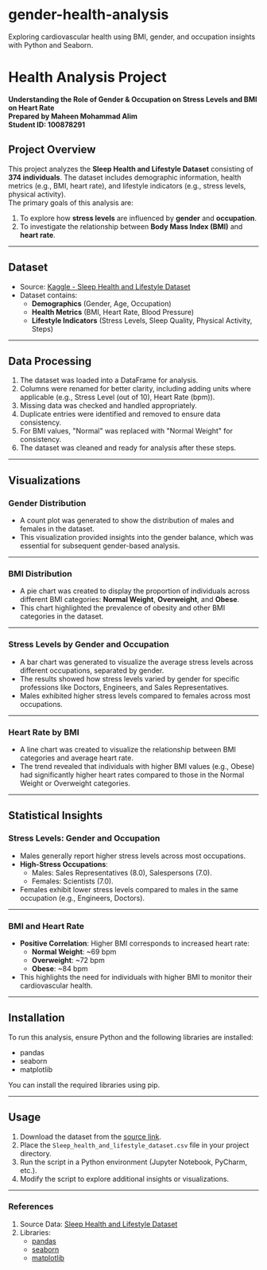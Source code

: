 # gender-health-analysis
Exploring cardiovascular health using BMI, gender, and occupation insights with Python and Seaborn.
# Health Analysis Project  
**Understanding the Role of Gender & Occupation on Stress Levels and BMI on Heart Rate**  
**Prepared by Maheen Mohammad Alim**  
**Student ID: 100878291**  

## Project Overview  
This project analyzes the **Sleep Health and Lifestyle Dataset** consisting of **374 individuals**. The dataset includes demographic information, health metrics (e.g., BMI, heart rate), and lifestyle indicators (e.g., stress levels, physical activity).  
The primary goals of this analysis are:  
1. To explore how **stress levels** are influenced by **gender** and **occupation**.  
2. To investigate the relationship between **Body Mass Index (BMI)** and **heart rate**.  

---

## Dataset  
- Source: [Kaggle - Sleep Health and Lifestyle Dataset](https://www.kaggle.com/datasets/uom190346a/sleep-health-and-lifestyle-dataset)  
- Dataset contains:  
  - **Demographics** (Gender, Age, Occupation)  
  - **Health Metrics** (BMI, Heart Rate, Blood Pressure)  
  - **Lifestyle Indicators** (Stress Levels, Sleep Quality, Physical Activity, Steps)  

---

## Data Processing  
1. The dataset was loaded into a DataFrame for analysis.  
2. Columns were renamed for better clarity, including adding units where applicable (e.g., Stress Level (out of 10), Heart Rate (bpm)).  
3. Missing data was checked and handled appropriately.  
4. Duplicate entries were identified and removed to ensure data consistency.  
5. For BMI values, "Normal" was replaced with "Normal Weight" for consistency.  
6. The dataset was cleaned and ready for analysis after these steps.  

---

## Visualizations  

### Gender Distribution  
- A count plot was generated to show the distribution of males and females in the dataset.  
- This visualization provided insights into the gender balance, which was essential for subsequent gender-based analysis.  

---

### BMI Distribution  
- A pie chart was created to display the proportion of individuals across different BMI categories: **Normal Weight**, **Overweight**, and **Obese**.  
- This chart highlighted the prevalence of obesity and other BMI categories in the dataset.  

---

### Stress Levels by Gender and Occupation  
- A bar chart was generated to visualize the average stress levels across different occupations, separated by gender.  
- The results showed how stress levels varied by gender for specific professions like Doctors, Engineers, and Sales Representatives.  
- Males exhibited higher stress levels compared to females across most occupations.  

---

### Heart Rate by BMI  
- A line chart was created to visualize the relationship between BMI categories and average heart rate.  
- The trend revealed that individuals with higher BMI values (e.g., Obese) had significantly higher heart rates compared to those in the Normal Weight or Overweight categories.  

---

## Statistical Insights  

### Stress Levels: Gender and Occupation  
- Males generally report higher stress levels across most occupations.  
- **High-Stress Occupations**:  
  - Males: Sales Representatives (8.0), Salespersons (7.0).  
  - Females: Scientists (7.0).  
- Females exhibit lower stress levels compared to males in the same occupation (e.g., Engineers, Doctors).  

---

### BMI and Heart Rate  
- **Positive Correlation**: Higher BMI corresponds to increased heart rate:  
  - **Normal Weight**: ~69 bpm  
  - **Overweight**: ~72 bpm  
  - **Obese**: ~84 bpm  
- This highlights the need for individuals with higher BMI to monitor their cardiovascular health.  

---

## Installation  
To run this analysis, ensure Python and the following libraries are installed:  

- pandas  
- seaborn  
- matplotlib  

You can install the required libraries using pip.  

---

## Usage  
1. Download the dataset from the [source link](https://www.kaggle.com/datasets/uom190346a/sleep-health-and-lifestyle-dataset).  
2. Place the `Sleep_health_and_lifestyle_dataset.csv` file in your project directory.  
3. Run the script in a Python environment (Jupyter Notebook, PyCharm, etc.).  
4. Modify the script to explore additional insights or visualizations.  

---

### References  
1. Source Data: [Sleep Health and Lifestyle Dataset](https://www.kaggle.com/datasets/uom190346a/sleep-health-and-lifestyle-dataset)  
2. Libraries:  
   - [pandas](https://pandas.pydata.org/)  
   - [seaborn](https://seaborn.pydata.org/)  
   - [matplotlib](https://matplotlib.org/)  
